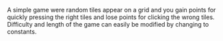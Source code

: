 A simple game were random tiles appear on a grid and you gain points for quickly pressing the right tiles
and lose points for clicking the wrong tiles.
Difficulty and length of the game can easily be modified by changing to constants.
